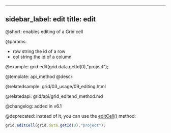 
---
sidebar_label: edit
title: edit
---          

@short: enables editing of a Grid cell


@params:
- row 		string				the id of a row
- col 		string 				the id of a column



@example:
grid.edit(grid.data.getId(0),"project");


@template: api_method
@descr:


@relatedsample:
grid/03_usage/09_editing.html

@relatedapi: grid/api/grid_editend_method.md

@changelog:
added in v6.1

@deprecated: instead of it, you can use the [editCell()](grid/api/grid_editcell_method.md) method:

~~~js
grid.editCell(grid.data.getId(0),"project");
~~~